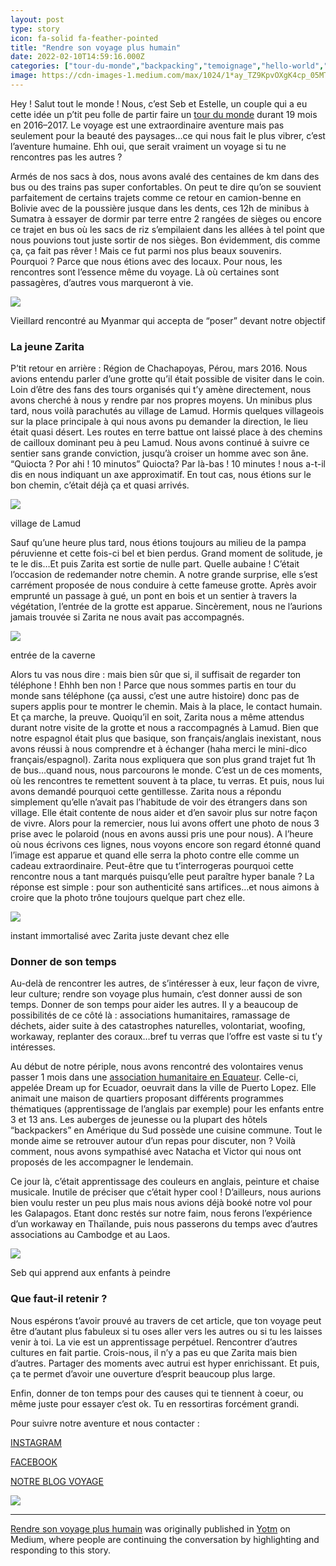```yaml
---
layout: post
type: story
icon: fa-solid fa-feather-pointed
title: "Rendre son voyage plus humain"
date: 2022-02-10T14:59:16.000Z
categories: ["tour-du-monde","backpacking","temoignage","hello-world","yotm"]
image: https://cdn-images-1.medium.com/max/1024/1*ay_TZ9KpvOXgK4cp_05MTg.jpeg
---
```


Hey ! Salut tout le monde ! Nous, c’est Seb et Estelle, un couple qui a eu cette idée un p’tit peu folle de partir faire un [tour du monde](https://tourdumondedesloulous.com/category/preparer-un-tour-du-monde/) durant 19 mois en 2016–2017. Le voyage est une extraordinaire aventure mais pas seulement pour la beauté des paysages…ce qui nous fait le plus vibrer, c’est l’aventure humaine. Ehh oui, que serait vraiment un voyage si tu ne rencontres pas les autres ?

Armés de nos sacs à dos, nous avons avalé des centaines de km dans des bus ou des trains pas super confortables. On peut te dire qu’on se souvient parfaitement de certains trajets comme ce retour en camion-benne en Bolivie avec de la poussière jusque dans les dents, ces 12h de minibus à Sumatra à essayer de dormir par terre entre 2 rangées de sièges ou encore ce trajet en bus où les sacs de riz s’empilaient dans les allées à tel point que nous pouvions tout juste sortir de nos sièges. Bon évidemment, dis comme ça, ça fait pas rêver ! Mais ce fut parmi nos plus beaux souvenirs. Pourquoi ? Parce que nous étions avec des locaux. Pour nous, les rencontres sont l’essence même du voyage. Là où certaines sont passagères, d’autres vous marqueront à vie.

![](https://cdn-images-1.medium.com/max/1024/1*ay_TZ9KpvOXgK4cp_05MTg.jpeg)

Vieillard rencontré au Myanmar qui accepta de “poser” devant notre objectif

### La jeune Zarita

P’tit retour en arrière : Région de Chachapoyas, Pérou, mars 2016. Nous avions entendu parler d’une grotte qu’il était possible de visiter dans le coin. Loin d’être des fans des tours organisés qui t’y amène directement, nous avons cherché à nous y rendre par nos propres moyens. Un minibus plus tard, nous voilà parachutés au village de Lamud. Hormis quelques villageois sur la place principale à qui nous avons pu demander la direction, le lieu était quasi désert. Les routes en terre battue ont laissé place à des chemins de cailloux dominant peu à peu Lamud. Nous avons continué à suivre ce sentier sans grande conviction, jusqu’à croiser un homme avec son âne. “Quiocta ? Por ahi ! 10 minutos” Quiocta? Par là-bas ! 10 minutes ! nous a-t-il dis en nous indiquant un axe approximatif. En tout cas, nous étions sur le bon chemin, c’était déjà ça et quasi arrivés.

![](https://cdn-images-1.medium.com/max/1024/1*7i4mUNZ_KGcDMUhoZjbmJQ.jpeg)

village de Lamud

Sauf qu’une heure plus tard, nous étions toujours au milieu de la pampa péruvienne et cette fois-ci bel et bien perdus. Grand moment de solitude, je te le dis…Et puis Zarita est sortie de nulle part. Quelle aubaine ! C’était l’occasion de redemander notre chemin. A notre grande surprise, elle s’est carrément proposée de nous conduire à cette fameuse grotte. Après avoir emprunté un passage à gué, un pont en bois et un sentier à travers la végétation, l’entrée de la grotte est apparue. Sincèrement, nous ne l’aurions jamais trouvée si Zarita ne nous avait pas accompagnés.

![](https://cdn-images-1.medium.com/max/1024/1*k3hwv7jW7NZKXRZJWHsoUQ.jpeg)

entrée de la caverne

Alors tu vas nous dire : mais bien sûr que si, il suffisait de regarder ton téléphone ! Ehhh ben non ! Parce que nous sommes partis en tour du monde sans téléphone (ça aussi, c’est une autre histoire) donc pas de supers applis pour te montrer le chemin. Mais à la place, le contact humain. Et ça marche, la preuve. Quoiqu’il en soit, Zarita nous a même attendus durant notre visite de la grotte et nous a raccompagnés à Lamud. Bien que notre espagnol était plus que basique, son français/anglais inexistant, nous avons réussi à nous comprendre et à échanger (haha merci le mini-dico français/espagnol). Zarita nous expliquera que son plus grand trajet fut 1h de bus…quand nous, nous parcourons le monde. C’est un de ces moments, où les rencontres te remettent souvent à ta place, tu verras. Et puis, nous lui avons demandé pourquoi cette gentillesse. Zarita nous a répondu simplement qu’elle n’avait pas l’habitude de voir des étrangers dans son village. Elle était contente de nous aider et d’en savoir plus sur notre façon de vivre. Alors pour la remercier, nous lui avons offert une photo de nous 3 prise avec le polaroid (nous en avons aussi pris une pour nous). A l’heure où nous écrivons ces lignes, nous voyons encore son regard étonné quand l’image est apparue et quand elle serra la photo contre elle comme un cadeau extraordinaire. Peut-être que tu t’interrogeras pourquoi cette rencontre nous a tant marqués puisqu’elle peut paraître hyper banale ? La réponse est simple : pour son authenticité sans artifices…et nous aimons à croire que la photo trône toujours quelque part chez elle.

![](https://cdn-images-1.medium.com/max/1024/1*LgJEwU4cdMffq6vQTHoupA.jpeg)

instant immortalisé avec Zarita juste devant chez elle

### Donner de son temps

Au-delà de rencontrer les autres, de s’intéresser à eux, leur façon de vivre, leur culture; rendre son voyage plus humain, c’est donner aussi de son temps. Donner de son temps pour aider les autres. Il y a beaucoup de possibilités de ce côté là : associations humanitaires, ramassage de déchets, aider suite à des catastrophes naturelles, volontariat, woofing, workaway, replanter des coraux…bref tu verras que l’offre est vaste si tu t’y intéresses.

Au début de notre périple, nous avons rencontré des volontaires venus passer 1 mois dans une [association humanitaire en Equateur](https://tourdumondedesloulous.com/rencontre-avec-une-association-humanitaire-dream-up-for-ecuador/). Celle-ci, appelée Dream up for Ecuador, oeuvrait dans la ville de Puerto Lopez. Elle animait une maison de quartiers proposant différents programmes thématiques (apprentissage de l’anglais par exemple) pour les enfants entre 3 et 13 ans. Les auberges de jeunesse ou la plupart des hôtels “backpackers” en Amérique du Sud possède une cuisine commune. Tout le monde aime se retrouver autour d’un repas pour discuter, non ? Voilà comment, nous avons sympathisé avec Natacha et Victor qui nous ont proposés de les accompagner le lendemain.

Ce jour là, c’était apprentissage des couleurs en anglais, peinture et chaise musicale. Inutile de préciser que c’était hyper cool ! D’ailleurs, nous aurions bien voulu rester un peu plus mais nous avions déjà booké notre vol pour les Galapagos. Etant donc restés sur notre faim, nous ferons l’expérience d’un workaway en Thaïlande, puis nous passerons du temps avec d’autres associations au Cambodge et au Laos.

![](https://cdn-images-1.medium.com/max/1024/1*l_A7Tc0vWxzYROwdJbFyMg.jpeg)

Seb qui apprend aux enfants à peindre

### Que faut-il retenir ?

Nous espérons t’avoir prouvé au travers de cet article, que ton voyage peut être d’autant plus fabuleux si tu oses aller vers les autres ou si tu les laisses venir à toi. La vie est un apprentissage perpétuel. Rencontrer d’autres cultures en fait partie. Crois-nous, il n’y a pas eu que Zarita mais bien d’autres. Partager des moments avec autrui est hyper enrichissant. Et puis, ça te permet d’avoir une ouverture d’esprit beaucoup plus large.

Enfin, donner de ton temps pour des causes qui te tiennent à coeur, ou même juste pour essayer c’est ok. Tu en ressortiras forcément grandi.

Pour suivre notre aventure et nous contacter :

[INSTAGRAM](https://www.instagram.com/tourdumondedesloulous/)

[FACEBOOK](https://www.facebook.com/tourdumondedesloulous)

[NOTRE BLOG VOYAGE](https://tourdumondedesloulous.com)

![](https://medium.com/_/stat?event=post.clientViewed&referrerSource=full_rss&postId=5d75bcf3542f)

* * *

[Rendre son voyage plus humain](https://medium.com/yotm/rendre-son-voyage-plus-humain-5d75bcf3542f) was originally published in [Yotm](https://medium.com/yotm) on Medium, where people are continuing the conversation by highlighting and responding to this story.